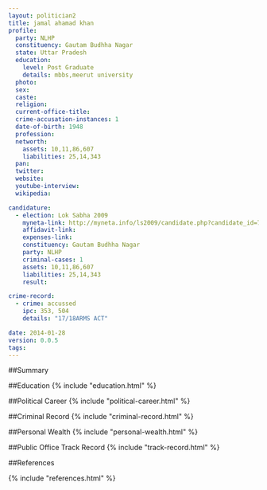 ```yaml
---
layout: politician2
title: jamal ahamad khan
profile: 
  party: NLHP
  constituency: Gautam Budhha Nagar
  state: Uttar Pradesh
  education: 
    level: Post Graduate
    details: mbbs,meerut university
  photo: 
  sex: 
  caste: 
  religion: 
  current-office-title: 
  crime-accusation-instances: 1
  date-of-birth: 1948
  profession: 
  networth: 
    assets: 10,11,86,607
    liabilities: 25,14,343
  pan: 
  twitter: 
  website: 
  youtube-interview: 
  wikipedia: 

candidature: 
  - election: Lok Sabha 2009
    myneta-link: http://myneta.info/ls2009/candidate.php?candidate_id=7052
    affidavit-link: 
    expenses-link: 
    constituency: Gautam Budhha Nagar 
    party: NLHP
    criminal-cases: 1
    assets: 10,11,86,607
    liabilities: 25,14,343
    result:  

crime-record: 
  - crime: accussed
    ipc: 353, 504
    details: "17/18ARMS ACT" 

date: 2014-01-28
version: 0.0.5
tags: 
---
```

##Summary


##Education
{% include "education.html" %}


##Political Career
{% include "political-career.html" %}


##Criminal Record
{% include "criminal-record.html" %}


##Personal Wealth
{% include "personal-wealth.html" %}


##Public Office Track Record
{% include "track-record.html" %}


##References


{% include "references.html" %}